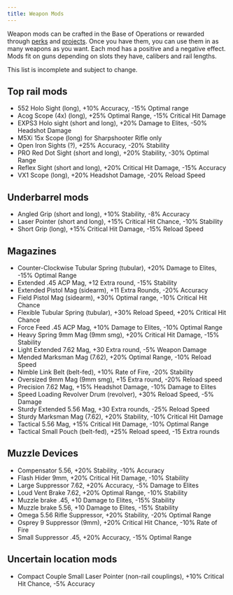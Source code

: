 ```yaml
---
title: Weapon Mods
---
```


Weapon mods can be crafted in the Base of Operations or rewarded through [perks](/perks.html) and [projects](/projects.html). Once you have them, you can use them in as many weapons as you want. Each mod has a positive and a negative effect. Mods fit on guns depending on slots they have, calibers and rail lengths.

This list is incomplete and subject to change.

## Top rail mods

- 552 Holo Sight (long), +10% Accuracy, -15% Optimal range
- Acog Scope (4x) (long), +25% Optimal Range, -15% Critical Hit Damage
- EXPS3 Holo sight (short and long), +20% Damage to Elites, -50% Headshot Damage
- M5Xi 15x Scope (long) for Sharpshooter Rifle only
- Open Iron Sights (?), +25% Accuracy, -20% Stability
- PRO Red Dot Sight (short and long), +20% Stability, -30% Optimal Range
- Reflex Sight (short and long), +20% Critical Hit Damage, -15% Accuracy
- VX1 Scope (long), +20% Headshot Damage, -20% Reload Speed

## Underbarrel mods

- Angled Grip (short and long), +10% Stability, -8% Accuracy
- Laser Pointer (short and long), +15% Critical Hit Chance, -10% Stability
- Short Grip (long), +15% Critical Hit Damage, -15% Reload Speed


## Magazines

- Counter-Clockwise Tubular Spring (tubular), +20% Damage to Elites, -15% Optimal Range
- Extended .45 ACP Mag, +12 Extra round, -15% Stability
- Extended Pistol Mag (sidearm), +11 Extra Rounds, -20% Accuracy
- Field Pistol Mag (sidearm), +30% Optimal range, -10% Critical Hit Chance
- Flexible Tubular Spring (tubular), +30% Reload Speed, +20% Critical Hit Chance
- Force Feed .45 ACP Mag, +10% Damage to Elites, -10% Optimal Range
- Heavy Spring 9mm Mag (9mm smg), +20% Critical Hit Damage, -15% Stability
- Light Extended 7.62 Mag, +30 Extra round, -5% Weapon Damage
- Mended Marksman Mag (7.62), +20% Optimal Range, -10% Reload Speed
- Nimble Link Belt (belt-fed), +10% Rate of Fire, -20% Stability
- Oversized 9mm Mag (9mm smg), +15 Extra round, -20% Reload speed
- Precision 7.62 Mag, +15% Headshot Damage, -10% Damage to Elites
- Speed Loading Revolver Drum (revolver), +30% Reload Speed, -5% Damage
- Sturdy Extended 5.56 Mag, +30 Extra rounds, -25% Reload Speed
- Sturdy Marksman Mag (7.62), +20% Stability, -10% Critical Hit Damage
- Tactical 5.56 Mag, +15% Critical Hit Damage, -10% Optimal Range
- Tactical Small Pouch (belt-fed), +25% Reload speed, -15 Extra rounds

## Muzzle Devices

- Compensator 5.56, +20% Stability, -10% Accuracy
- Flash Hider 9mm, +20% Critical Hit Damage, -10% Stability
- Large Suppressor 7.62, +20% Accuracy, -5% Damage to Elites
- Loud Vent Brake 7.62, +20% Optimal Range, -10% Stability
- Muzzle brake .45, +10 Damage to Elites, -15% Stability
- Muzzle brake 5.56, +10 Damage to Elites, -15% Stability
- Omega 5.56 Rifle Suppressor, +20% Stability, -20% Optimal Range
- Osprey 9 Suppressor (9mm), +20% Critical Hit Chance, -10% Rate of Fire
- Small Suppressor .45, +20% Accuracy, -15% Optimal Range


## Uncertain location mods

- Compact Couple Small Laser Pointer (non-rail couplings), +10% Critical Hit Chance, -5% Accuracy



